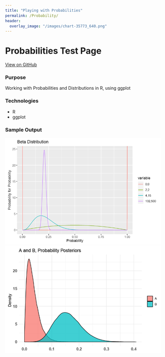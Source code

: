 ```yaml
---
title: "Playing with Probabilities"
permalink: /Probability/
header:
  overlay_image: "/images/chart-35773_640.png"
---
```

# Probabilities Test Page
[View on GitHub](https://github.com/midumass/DSC-520/tree/master/11.1) 

### Purpose
Working with Probabilities and Distributions in R, using ggplot

### Technologies
* R
* ggplot

### Sample Output
![Sample Image](images/DSC-510/Probabilities.png)
![Sample Image](images/DSC-510/Posteriors.png)